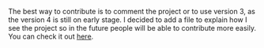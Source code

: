 The best way to contribute is to comment the project or to use version 3, as the version 4 is still on early stage.
I decided to add a file to explain how I see the project so in the future people will be able to contribute more easily.
You can check it out [here](GLOBAL_VISION.md).
